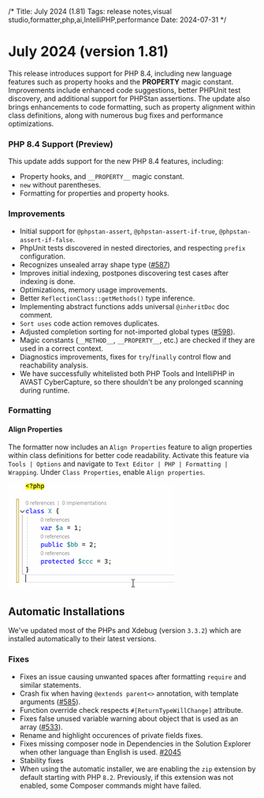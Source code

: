 /*
Title: July 2024 (1.81)
Tags: release notes,visual studio,formatter,php,ai,IntelliPHP,performance
Date: 2024-07-31
*/

# July 2024 (version 1.81)

This release introduces support for PHP 8.4, including new language features such as property hooks and the __PROPERTY__ magic constant. Improvements include enhanced code suggestions, better PHPUnit test discovery, and additional support for PHPStan assertions. The update also brings enhancements to code formatting, such as property alignment within class definitions, along with numerous bug fixes and performance optimizations.

### PHP 8.4 Support (Preview)

This update adds support for the new PHP 8.4 features, including:

- Property hooks, and `__PROPERTY__` magic constant.
- `new` without parentheses.
- Formatting for properties and property hooks.

### Improvements

- Initial support for `@phpstan-assert`, `@phpstan-assert-if-true`, `@phpstan-assert-if-false`.
- PhpUnit tests discovered in nested directories, and respecting `prefix` configuration.
- Recognizes unsealed array shape type ([#587](https://github.com/DEVSENSE/phptools-docs/issues/587))
- Improves initial indexing, postpones discovering test cases after indexing is done.
- Optimizations, memory usage improvements.
- Better `ReflectionClass::getMethods()` type inference.
- Implementing abstract functions adds universal `@inheritDoc` doc comment.
- `Sort uses` code action removes duplicates.
- Adjusted completion sorting for not-imported global types ([#598](https://github.com/DEVSENSE/phptools-docs/issues/598)).
- Magic constants (`__METHOD__`, `__PROPERTY__`, etc.) are checked if they are used in a correct context.
- Diagnostics improvements, fixes for `try`/`finally` control flow and reachability analysis.
- We have successfully whitelisted both PHP Tools and IntelliPHP in AVAST CyberCapture, so there shouldn't be any prolonged scanning during runtime.

### Formatting

#### Align Properties

The formatter now includes an `Align Properties` feature to align properties within class definitions for better code readability. Activate this feature via `Tools | Options` and navigate to `Text Editor | PHP | Formatting | Wrapping`. Under `Class Properties`, enable `Align properties`.

![Align Properties](imgs/alignProperties.gif)

## Automatic Installations

We've updated most of the PHPs and Xdebug (version `3.3.2`) which are installed automatically to their latest versions.

### Fixes

- Fixes an issue causing unwanted spaces after formatting `require` and similar statements.
- Crash fix when having `@extends parent<>` annotation, with template arguments ([#585](https://github.com/DEVSENSE/phptools-docs/issues/585)).
- Function override check respects `#[ReturnTypeWillChange]` attribute.
- Fixes false unused variable warning about object that is used as an array ([#533](https://github.com/DEVSENSE/phptools-docs/issues/533)).
- Rename and highlight occurences of private fields fixes.
- Fixes missing composer node in Dependencies in the Solution Explorer when other language than English is used. [#2045](https://community.devsense.com/d/2045-dependencies-not-shown-in-visual-studio-with-german-language)
- Stability fixes
- When using the automatic installer, we are enabling the `zip` extension by default starting with PHP `8.2`. Previously, if this extension was not enabled, some Composer commands might have failed.